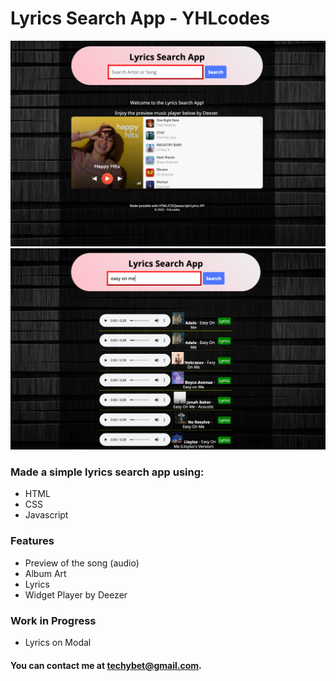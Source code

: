 # Lyrics Search App - YHLcodes

![Screenshot 1](/docs/deezer.png)
![Screenshot 2](/docs/easyonme.png)


### Made a simple lyrics search app using:
- HTML
- CSS
- Javascript

### Features
- Preview of the song (audio)
- Album Art
- Lyrics
- Widget Player by Deezer

### Work in Progress
- Lyrics on Modal

#### You can contact me at techybet@gmail.com.